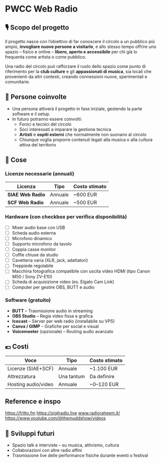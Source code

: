# PWCC Web Radio

## 🎙️ Scopo del progetto

Il progetto nasce con l’obiettivo di far conoscere il circolo a un pubblico più ampio, **invogliare nuove persone a visitarlo**, e allo stesso tempo offrire uno spazio – fisico e online – **libero, aperto e accessibile** per chi già lo frequenta come artista o come pubblico.

Una radio del circolo può rafforzare il ruolo dello spazio come punto di riferimento per la **club culture** e gli **appassionati di musica**, sia locali che provenienti da altri contesti, creando connessioni nuove, sperimentali e comunitarie.

## 👤 Persone coinvolte

- Una persona attiverà il progetto in fase iniziale, gestendo la parte software e il setup.
- In futuro potranno essere coinvolti:
  - Fonici e tecnici del circolo
  - Soci interessati a imparare la gestione tecnica
  - **Artisti** e **ospiti esterni** che normalmente non suonano al circolo
  - Chiunque voglia proporre contenuti legati alla musica o alla cultura attiva del territorio

## 🧱 Cose

### Licenze necessarie (annuali)

| Licenza               | Tipo      | Costo stimato |
|-----------------------|-----------|----------------|
| **SIAE Web Radio**    | Annuale   | ~600 EUR       |
| **SCF Web Radio**     | Annuale   | ~500 EUR       |

### Hardware (con checkbox per verifica disponibilità)

- [ ] Mixer audio base con USB  
- [ ] Scheda audio esterna  
- [ ] Microfono dinamico  
- [ ] Supporto microfono da tavolo  
- [ ] Coppia casse monitor  
- [ ] Cuffie chiuse da studio  
- [ ] Cavetteria varia (XLR, jack, adattatori)  
- [ ] Treppiede regolabile  
- [ ] Macchina fotografica compatibile con uscita video HDMI (tipo Canon M50 / Sony ZV-E10)  
- [ ] Scheda di acquisizione video (es. Elgato Cam Link)  
- [ ] Computer per gestire OBS, BUTT e audio  

### Software (gratuito)

- **BUTT** – Trasmissione audio in streaming  
- **OBS Studio** – Regia video fissa e grafica  
- **Icecast** – Server per web radio (installabile su VPS)  
- **Canva / GIMP** – Grafiche per social e visual  
- **Voicemeeter** (opzionale) – Routing audio avanzato  

## 💶 Costi

| Voce                  | Tipo       | Costo stimato   |
|-----------------------|------------|------------------|
| Licenze (SIAE+SCF)    | Annuale    | ~1.100 EUR       |
| Attrezzatura          | Una tantum | Da definire      |
| Hosting audio/video   | Annuale    | ~0–120 EUR       |

## Reference e inspo

https://fritto.fm
https://sigilradio.live
www.radioraheem.it/
https://www.youtube.com/@themuddshow/videos


## 🔄 Sviluppi futuri

- Spazio talk e interviste – su musica, attivismo, cultura  
- Collaborazioni con altre radio affini  
- Trasmissione live delle performance fisiche durante eventi o festival
